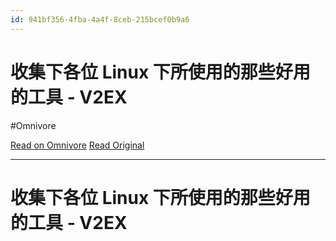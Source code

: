 ```yaml
---
id: 941bf356-4fba-4a4f-8ceb-215bcef0b9a6
---
```


# 收集下各位 Linux 下所使用的那些好用的工具 - V2EX
#Omnivore

[Read on Omnivore](https://omnivore.app/me/linux-v-2-ex-19095aa8a8e)
[Read Original](https://www.v2ex.com/t/1055592)


---
# 收集下各位 Linux 下所使用的那些好用的工具 - V2EX



